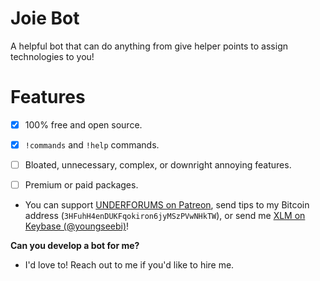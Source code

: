 # Joie Bot

A helpful bot that can do anything from give helper points to assign technologies to you!
# Features

- [x] 100% free and open source.
- [x] `!commands` and `!help` commands.
- [ ] Bloated, unnecessary, complex, or downright annoying features.
- [ ] Premium or paid packages.



- You can support [UNDERFORUMS on Patreon](https://www.patreon.com/underforums), send tips to my Bitcoin address (`3HFuhH4enDUKFqokiron6jyMSzPVwNHkTW`), or send me [XLM on Keybase (@youngseebi)](https://keybase.io/youngseebi)!

**Can you develop a bot for me?**

- I'd love to! Reach out to me if you'd like to hire me.
